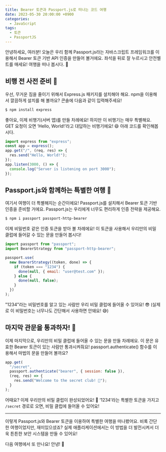 ```yaml
---
title: Bearer 토큰과 Passport.js로 떠나는 코드 여행
date: 2023-05-30 20:00:00 +0900
categories:
  - JavaScript
tags:
  - 토큰
  - PassportJS
---
```


안녕하세요, 여러분! 오늘은 우리 함께 Passport.js라는 자바스크립트 프레임워크를 이용해서 Bearer 토큰 기반 API 인증을 만들어 볼거에요. 좌석을 뒤로 잘 누르시고 안전벨트를 매세요! 여행을 떠나 봅시다. 🚀

## 비행 전 사전 준비 🛫

우선, 무거운 짐을 줄이기 위해서 Express.js 패키지를 설치해야 해요. npm을 이용해서 깔끔하게 설치를 해 볼까요? 콘솔에 다음과 같이 입력해주세요!

```sh
$ npm install express
```

좋아요, 이제 비행기(서버 앱)를 만들 차례에요! 하지만 이 비행기는 매우 특별해요. GET 요청이 오면 ‘Hello, World!’라고 대답하는 비행기에요! 😄 아래 코드를 확인해봅시다.

```javascript
import express from "express";
const app = express();
app.get("/", (req, res) => {
  res.send("Hello, World!");
});
app.listen(3000, () => {
  console.log("Server is listening on port 3000");
});
```

## Passport.js와 함께하는 특별한 여행 🌄

여기서 여행이 더 특별해지는 순간이에요! Passport.js를 설치해서 Bearer 토큰 기반 인증을 준비할 거에요. Passport.js는 우리에게 너무도 편리하게 인증 전략을 제공해요. 

```sh
$ npm i passport passport-http-bearer
```

이제 비밀번호 같은 인증 토큰을 받아 볼 차례에요! 이 토큰을 사용해서 우리만의 비밀 클럽에 들어갈 수 있는 문을 만들어 봅시다! 

```javascript
import passport from "passport";
import BearerStrategy from "passport-http-bearer";

passport.use(
  new BearerStrategy((token, done) => {
    if (token === "1234") {
      done(null, { email: "user@test.com" });
    } else {
      done(null, false);
    }
  })
);
```

"1234"라는 비밀번호를 알고 있는 사람만 우리 비밀 클럽에 들어올 수 있어요! 😎 (실제로 이 비밀번호는 너무나도 간단해서 사용하면 안돼요! 😅)

## 마지막 관문을 통과하자! 🚪

이제 마지막으로, 우리만의 비밀 클럽에 들어올 수 있는 문을 만들 차례에요. 이 문은 유효한 Bearer 토큰이 있는 사람만 통과시켜줘요! passport.authenticate() 함수를 이용해서 마법의 문을 만들어 볼까요? 

```javascript
app.get(
  "/secret",
  passport.authenticate("bearer", { session: false }),
  (req, res) => {
    res.send("Welcome to the secret club! 🥳");
  }
);
```

어때요? 이제 우리만의 비밀 클럽이 완성되었어요! 🎉 ‘1234’라는 특별한 토큰을 가지고 `/secret` 경로로 오면, 비밀 클럽에 들어올 수 있어요!

---

이렇게 Passport.js와 Bearer 토큰을 이용하여 특별한 여행을 떠나봤어요. 비록 간단한 여행이었지만, 재미있으셨죠? 실제 애플리케이션에서는 이 방법을 더 발전시켜서 더욱 튼튼한 보안 시스템을 만들 수 있어요!

다음 여행에서 또 만나요! 안녕! 👋
